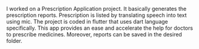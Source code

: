 I worked on a Prescription Application project. It basically generates the prescription reports. Prescription is listed by translating speech into text using mic. The project is coded in flutter that uses dart language specifically. This app provides an ease and accelerate the help for doctors to prescribe medicines. Moreover, reports can be saved in the desired folder.

